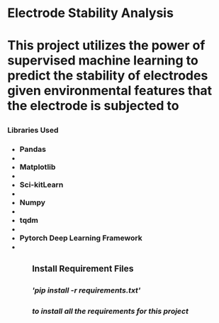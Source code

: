 <h1> Electrode Stability Analysis <h1>

This project utilizes the power of supervised machine learning to predict the stability of electrodes given environmental features
that the electrode is subjected to

<h3> Libraries Used<h3>
<ul>
    <li>Pandas<li>
    <li>Matplotlib<li>
    <li>Sci-kitLearn<li>
    <li>Numpy<li>
    <li>tqdm<li>
    <li>Pytorch Deep Learning Framework<li>
<ul>

<h3>Install Requirement Files<h3>
<h5>'pip install -r requirements.txt'<h5> to install all the requirements for this project